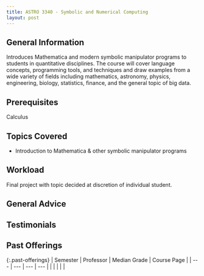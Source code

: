 ```yaml
---
title: ASTRO 3340 - Symbolic and Numerical Computing
layout: post
---
```


<link rel="stylesheet" href="/main.css">

## General Information

Introduces Mathematica and modern symbolic manipulator programs to students in quantitative disciplines. 
The course will cover language concepts, programming tools, and techniques and draw examples from a wide variety of fields including mathematics, 
astronomy, physics, engineering, biology, statistics, finance, and the general topic of big data.

## Prerequisites

Calculus

## Topics Covered

  - Introduction to Mathematica & other symbolic manipulator programs
  
## Workload

Final project with topic decided at discretion of individual student.

## General Advice

  
## Testimonials


## Past Offerings

{:.past-offerings}
| Semester | Professor | Median Grade | Course Page |
| --- | --- | --- | --- |
|  |  |  |  |
